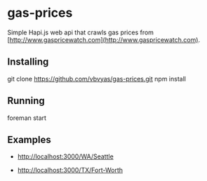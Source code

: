 # gas-prices

Simple Hapi.js web api that crawls gas prices from [http://www.gaspricewatch.com](http://www.gaspricewatch.com).

## Installing

  git clone https://github.com/vbvyas/gas-prices.git
  npm install

## Running

  foreman start

## Examples

  * [http://localhost:3000/WA/Seattle](http://localhost:3000/v1/WA/Seattle)

  * [http://localhost:3000/TX/Fort-Worth](http://localhost:3000/v1/TX/Fort-Worth)
